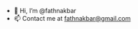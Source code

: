 - 👋 Hi, I’m @fathnakbar
- 📫 Contact me at fathnakbar@gmail.com

<!---
fathnakbar/fathnakbar is a ✨ special ✨ repository because its `README.md` (this file) appears on your GitHub profile.
You can click the Preview link to take a look at your changes.
--->
<!--
<a href="https://www.buymeacoffee.com/fathnakbar"><img src="https://img.buymeacoffee.com/button-api/?text=Buy me a coffee&emoji=&slug=fathnakbar&button_colour=FFDD00&font_colour=000000&font_family=Poppins&outline_colour=000000&coffee_colour=ffffff" /></a>
-->
